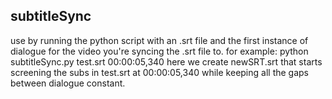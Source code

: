 ## subtitleSync
use by running the python script with an .srt file and the first instance of dialogue for the video you're syncing
the .srt file to.
for example:
    python subtitleSync.py test.srt 00:00:05,340
here we create newSRT.srt that starts screening the subs in test.srt at 00:00:05,340 while keeping all the gaps
between dialogue constant. 
